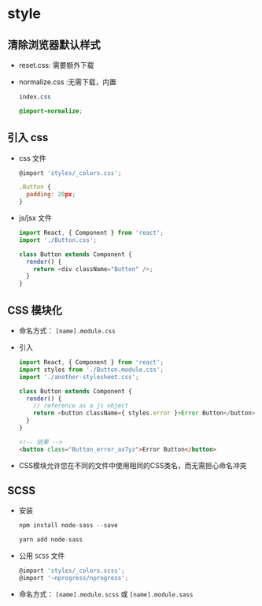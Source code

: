 # style

## 清除浏览器默认样式

  - reset.css: 需要额外下载

  - normalize.css :无需下载，内置

    ```css
    index.css

    @import-normalize;
    ```

## 引入 css

  - css 文件

    ```javascript
    @import 'styles/_colors.css';

    .Button {
      padding: 20px;
    }
    ```

  - js/jsx 文件

    ```javascript
    import React, { Component } from 'react';
    import './Button.css';

    class Button extends Component {
      render() {
        return <div className="Button" />;
      }
    }
    ```

## CSS 模块化

  - 命名方式： `[name].module.css`

  - 引入

    ```javascript
    import React, { Component } from 'react';
    import styles from './Button.module.css';
    import './another-stylesheet.css';

    class Button extends Component {
      render() {
        // reference as a js object
        return <button className={ styles.error }>Error Button</button>;
      }
    }
    ```

    ```html
    <!-- 结果 -->
    <button class="Button_error_ax7yz">Error Button</button>
    ```

  - CSS模块允许您在不同的文件中使用相同的CSS类名，而无需担心命名冲突

## SCSS

  - 安装

    ```javascript
    npm install node-sass --save

    yarn add node-sass
    ```

  - 公用 `SCSS` 文件

    ```javascript
    @import 'styles/_colors.scss';
    @import '~nprogress/nprogress';
    ```

  - 命名方式： `[name].module.scss` 或 `[name].module.sass`
